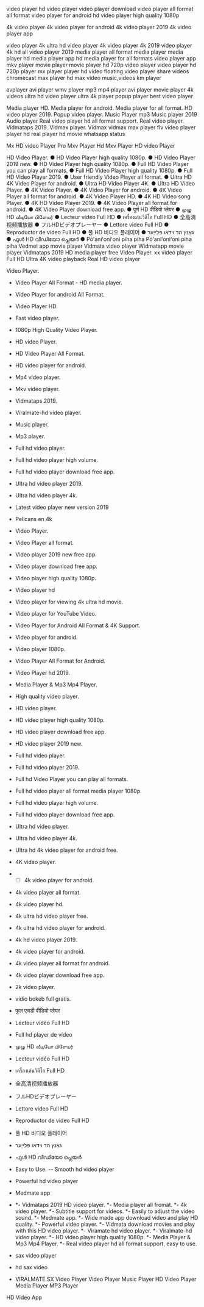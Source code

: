 video player hd
video player
video player download
video player all format
all format video player for android
hd video player high quality 1080p

4k video player
4k video player for android
4k video player 2019
4k video player app

video player 4k ultra hd
video player 4k 
video player 4k 2019
video player 4k hd
all video player 2019
media player all format
media player
media player hd 
media player app
hd media player for all formats
video player app
mkv player
movie player
movie player hd
720p video player
video player hd 720p
player mx player
player
hd video 
floating video player
share videos
chromecast
max player
hd max video
music,videos
km player

avplayer
avi player
wmv player
mp3 mp4 player
avi player
movie player
4k videos
ultra hd video player
ultra 4k player
popup player
best video player

Media player HD.
Media player for android.
Media player for all format.
HD video player 2019.
Popup video player.
Music Player mp3
Music player 2019
Audio player
 Real video player hd all format support.
Real video player.
Vidmataps 2019.
Vidmax player.
Vidmax vidmax
max player
flv video player
player hd 
real player
hd movie
whatsapp status

Mx HD video Player Pro
Mxv Player
Hd Mxv Player
HD video Player

HD Video Player.
● HD Video Player high quality 1080p.
● HD Video Player 2019 new.
● HD Video Player high quality 1080p.
● Full HD Video Player you can play all formats.
● Full HD Video Player high quality 1080p.
● Full HD Video Player 2019.
● User friendly Video Player all format.
● Ultra HD 4K Video Player for android.
● Ultra HD Video Player 4K.
● Ultra HD Video Player.
● 4K Video Player.
● 4K Video Player for android.
● 4K Video Player all format for android.
● 4K Video Player HD.
● 4K HD Video song Player.
● 4K HD Video Player 2019.
● 4K Video Player all format for android.
● 4K Video Player download free app.
● पूर्ण HD वीडियो प्लेयर
● முழு HD வீடியோ பிளேயர்
● Lecteur vidéo Full HD
● เครื่องเล่นวิดีโอ Full HD
● 全高清视频播放器
● フルHDビデオプレーヤー
● Lettore video Full HD
● Reproductor de video Full HD
● 풀 HD 비디오 플레이어
● גאַנץ הד וידאו פּלייַער
● ഫുൾ HD വീഡിയോ പ്ലെയർ
● Pōʻaniʻoniʻoni piha piha
Pōʻaniʻoniʻoni piha piha
Vedmet app movie player
Vidmata video player
Widmatapp movie player
Vidmataps 2019 HD media player
free Video Player.
xx video player 
Full HD Ultra 4K video playback
Real HD video player 

 Video Player.
- Video Player All Format - HD media player.
- Video Player for android All Format.
- Video Player HD.
- Fast video player.
- 1080p High Quality Video Player.
- HD video Player.
- HD Video Player All Format.
- HD video player for android.
- Mp4 video player.
- Mkv video player.
- Vidmataps 2019.
- Viralmate-hd video player.
- Music player.
- Mp3 player.
- Full hd video player.
- Full hd video player high volume.
- Full hd video player download free app.
- Ultra hd video player 2019.
- Ultra hd video player 4k.

- Latest video player new version 2019
- Pelicans en 4k
- Video Player.
- Video Player all format.
- Video player 2019 new free app.
- Video player download free app.
- Video player high quality 1080p.
- Video player hd
- Video player for viewing 4k ultra hd movie.
- Video player for YouTube Video.
- Video Player for Android All Format & 4K Support.
- Video player for android.
- Video player 1080p.
- Video Player All Format for Android.
- Video Player hd 2019.
- Media Player & Mp3 Mp4 Player.
- High quality video player.
- HD video player.
- HD video player high quality 1080p.
- HD video player download free app.
- HD video player 2019 new.
- Full hd video player.
- Full hd video player 2019.
- Full hd Video Player you can play all formats.
- Full hd video player all format media player 1080p.
- Full hd video player high volume.
- Full hd video player download free app.
- Ultra hd video player.
- Ultra hd video player 4k.
- Ultra hd 4k video player for android free.
- 4K video player.
- - [ ] 4k video player for android.
- 4k video player all format.
- 4k video player hd.
- 4k ultra hd video player free.
- 4k ultra hd video player for android.
- 4k hd video player 2019.
- 4k video player for android.
- 4k video player all format for android.
- 4k video player download free app.
- 2k video player.
- vidio bokeb full gratis.
- फुल एचडी वीडियो प्लेयर
- Lecteur vidéo Full HD
- Full hd player de vídeo
- முழு HD வீடியோ பிளேயர்
- Lecteur vidéo Full HD
- เครื่องเล่นวิดีโอ Full HD
- 全高清视频播放器
- フルHDビデオプレーヤー
- Lettore video Full HD
- Reproductor de video Full HD
- 풀 HD 비디오 플레이어
- גאַנץ הד וידאו פּלייַער
- ഫുൾ HD വീഡിയോ പ്ലെയർ
- Easy to Use.
-- Smooth hd video player
- Powerful hd video player
- Medmate app
- *- Vidmataps 2019 HD video player.
*- Media player all fromat.
*- 4k video player.
*- Subtitle support for videos.
*- Easily to adjust the video sound.
*- Medmate app.
*- Wide made app download video and play HD quality.
*- Powerful video player.
*- Vidmata download movies and play with this HD video player.
*- Viramate hd video player.
*- Viralmate-hd video player.
*- HD video player high quality 1080p.
*- Media Player & Mp3 Mp4 Player.
*- Real video player hd all format support, easy to use.
- sax video player
- hd sax video
- VIRALMATE
SX Video Player
Video Player
Music Player
HD Video Player
Media Player
MP3 Player

HD Video App














